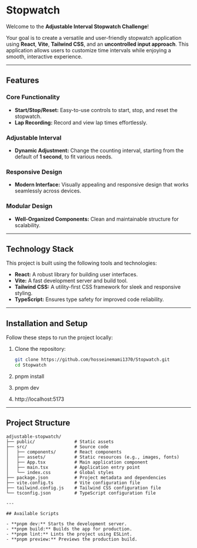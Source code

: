 # Stopwatch

Welcome to the **Adjustable Interval Stopwatch Challenge**! 

Your goal is to create a versatile and user-friendly stopwatch application using **React**, **Vite**, **Tailwind CSS**, and an **uncontrolled input approach**. This application allows users to customize time intervals while enjoying a smooth, interactive experience.

---

## Features

### Core Functionality
- **Start/Stop/Reset:** Easy-to-use controls to start, stop, and reset the stopwatch.
- **Lap Recording:** Record and view lap times effortlessly.

### Adjustable Interval
- **Dynamic Adjustment:** Change the counting interval, starting from the default of **1 second**, to fit various needs.

### Responsive Design
- **Modern Interface:** Visually appealing and responsive design that works seamlessly across devices.

### Modular Design
- **Well-Organized Components:** Clean and maintainable structure for scalability.

---

## Technology Stack

This project is built using the following tools and technologies:

- **React:** A robust library for building user interfaces.
- **Vite:** A fast development server and build tool.
- **Tailwind CSS:** A utility-first CSS framework for sleek and responsive styling.
- **TypeScript:** Ensures type safety for improved code reliability.

---

## Installation and Setup

Follow these steps to run the project locally:

1. Clone the repository:
   ```bash
   git clone https://github.com/hosseinemami1370/Stopwatch.git
   cd Stopwatch

2. pnpm install

3. pnpm dev

4. http://localhost:5173

---

## Project Structure
```plaintext
adjustable-stopwatch/
├── public/               # Static assets
├── src/                  # Source code
│   ├── components/       # React components
│   ├── assets/           # Static resources (e.g., images, fonts)
│   ├── App.tsx           # Main application component
│   ├── main.tsx          # Application entry point
│   └── index.css         # Global styles
├── package.json          # Project metadata and dependencies
├── vite.config.ts        # Vite configuration file
├── tailwind.config.js    # Tailwind CSS configuration file
└── tsconfig.json         # TypeScript configuration file

---

## Available Scripts

- **pnpm dev:** Starts the development server.
- **pnpm build:** Builds the app for production.
- **pnpm lint:** Lints the project using ESLint.
- **pnpm preview:** Previews the production build.
